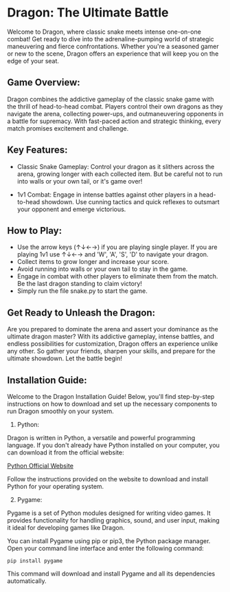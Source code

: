 
# Dragon: The Ultimate Battle

Welcome to Dragon, where classic snake meets intense one-on-one combat! Get ready to dive into the adrenaline-pumping world of strategic maneuvering and fierce confrontations. Whether you're a seasoned gamer or new to the scene, Dragon offers an experience that will keep you on the edge of your seat.

## Game Overview:

Dragon combines the addictive gameplay of the classic snake game with the thrill of head-to-head combat. Players control their own dragons as they navigate the arena, collecting power-ups, and outmaneuvering opponents in a battle for supremacy. With fast-paced action and strategic thinking, every match promises excitement and challenge.

## Key Features:

- Classic Snake Gameplay: Control your dragon as it slithers across the arena, growing longer with each collected item. But be careful not to run into walls or your own tail, or it's game over!

- 1v1 Combat: Engage in intense battles against other players in a head-to-head showdown. Use cunning tactics and quick reflexes to outsmart your opponent and emerge victorious.


## How to Play:

- Use the arrow keys (↑↓←→) if you are playing single player. If you are playing 1v1 use ↑↓←→ and 'W', 'A', 'S', 'D' to navigate your dragon.
- Collect items to grow longer and increase your score.
- Avoid running into walls or your own tail to stay in the game.
- Engage in combat with other players to eliminate them from the match.
Be the last dragon standing to claim victory!
- Simply run the file snake.py to start the game.

## Get Ready to Unleash the Dragon:

Are you prepared to dominate the arena and assert your dominance as the ultimate dragon master? With its addictive gameplay, intense battles, and endless possibilities for customization, Dragon offers an experience unlike any other. So gather your friends, sharpen your skills, and prepare for the ultimate showdown. Let the battle begin!

## Installation Guide:

Welcome to the Dragon Installation Guide! Below, you'll find step-by-step instructions on how to download and set up the necessary components to run Dragon smoothly on your system.

1. Python:

Dragon is written in Python, a versatile and powerful programming language. If you don't already have Python installed on your computer, you can download it from the official website:

[Python Official Website](https://www.python.org/downloads/)

Follow the instructions provided on the website to download and install Python for your operating system.

2. Pygame:

Pygame is a set of Python modules designed for writing video games. It provides functionality for handling graphics, sound, and user input, making it ideal for developing games like Dragon.

You can install Pygame using pip or pip3, the Python package manager. Open your command line interface and enter the following command:
```
pip install pygame
```

This command will download and install Pygame and all its dependencies automatically.